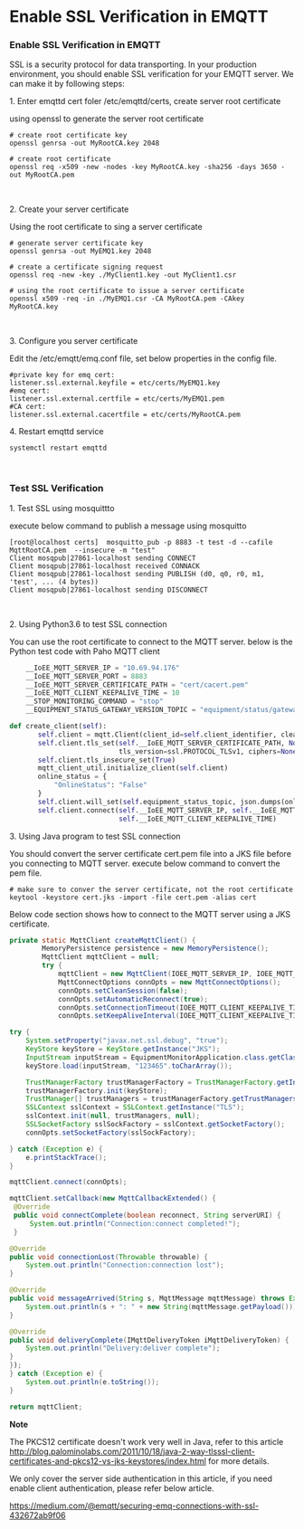 # Enable SSL Verification in EMQTT

### Enable SSL Verification in EMQTT

SSL is a security protocol for data transporting. In your production environment, you should enable SSL verification for your EMQTT server. We can make it by following steps:

1\. Enter emqttd cert foler /etc/emqttd/certs, create server root certificate

using openssl to generate the server root certificate

```shell
# create root certificate key
openssl genrsa -out MyRootCA.key 2048

# create root certificate
openssl req -x509 -new -nodes -key MyRootCA.key -sha256 -days 3650 -out MyRootCA.pem
```

​

2\. Create your server certificate

Using the root certificate to sing a server certificate

```shell
# generate server certificate key
openssl genrsa -out MyEMQ1.key 2048

# create a certificate signing request
openssl req -new -key ./MyClient1.key -out MyClient1.csr

# using the root certificate to issue a server certificate
openssl x509 -req -in ./MyEMQ1.csr -CA MyRootCA.pem -CAkey MyRootCA.key 
```

​

3\. Configure you server certificate

Edit the /etc/emqtt/emq.conf file, set below properties in the config file.

```properties
#private key for emq cert:
listener.ssl.external.keyfile = etc/certs/MyEMQ1.key
#emq cert:
listener.ssl.external.certfile = etc/certs/MyEMQ1.pem
#CA cert:
listener.ssl.external.cacertfile = etc/certs/MyRootCA.pem
```

4\. Restart emqttd service

`systemctl restart emqttd`

​

### Test SSL Verification

1\. Test SSL  using mosquittto

execute below command to publish a message using mosquitto

```shell
[root@localhost certs]  mosquitto_pub -p 8883 -t test -d --cafile MqttRootCA.pem  --insecure -m "test"
Client mosqpub|27861-localhost sending CONNECT
Client mosqpub|27861-localhost received CONNACK
Client mosqpub|27861-localhost sending PUBLISH (d0, q0, r0, m1, 'test', ... (4 bytes))
Client mosqpub|27861-localhost sending DISCONNECT
```

​

2\. Using Python3.6 to test SSL connection

You can use the root certificate to connect to the MQTT server. below is the Python test code with Paho MQTT client

```python
    __IoEE_MQTT_SERVER_IP = "10.69.94.176"
    __IoEE_MQTT_SERVER_PORT = 8883
    __IoEE_MQTT_SERVER_CERTIFICATE_PATH = "cert/cacert.pem"
    __IoEE_MQTT_CLIENT_KEEPALIVE_TIME = 10
    __STOP_MONITORING_COMMAND = "stop"
    __EQUIPMENT_STATUS_GATEWAY_VERSION_TOPIC = "equipment/status/gateway/version"
```

```python
def create_client(self):
       self.client = mqtt.Client(client_id=self.client_identifier, clean_session=0)
       self.client.tls_set(self.__IoEE_MQTT_SERVER_CERTIFICATE_PATH, None, None, cert_reqs=ssl.CERT_NONE,
                           tls_version=ssl.PROTOCOL_TLSv1, ciphers=None)
       self.client.tls_insecure_set(True)
       mqtt_client_util.initialize_client(self.client)
       online_status = {
           "OnlineStatus": "False"
       }
       self.client.will_set(self.equipment_status_topic, json.dumps(online_status), 1)
       self.client.connect(self.__IoEE_MQTT_SERVER_IP, self.__IoEE_MQTT_SERVER_PORT,
                           self.__IoEE_MQTT_CLIENT_KEEPALIVE_TIME)
```

3\. Using Java program to test SSL connection

You should convert the server certificate cert.pem file into a JKS file before you connecting to MQTT server. execute below command to convert the pem file.

```shell
# make sure to conver the server certificate, not the root certificate
keytool -keystore cert.jks -import -file cert.pem -alias cert
```

Below code section shows how to connect to the MQTT server using a JKS certificate.

```java
private static MqttClient createMqttClient() {
        MemoryPersistence persistence = new MemoryPersistence();
        MqttClient mqttClient = null;
        try {
            mqttClient = new MqttClient(IOEE_MQTT_SERVER_IP, IOEE_MQTT_CLIENT_IDENTIFIER, persistence);
            MqttConnectOptions connOpts = new MqttConnectOptions();
            connOpts.setCleanSession(false);
            connOpts.setAutomaticReconnect(true);
            connOpts.setConnectionTimeout(IOEE_MQTT_CLIENT_KEEPALIVE_TIME);
            connOpts.setKeepAliveInterval(IOEE_MQTT_CLIENT_KEEPALIVE_TIME);
```

```java
try {
    System.setProperty("javax.net.ssl.debug", "true");
    KeyStore keyStore = KeyStore.getInstance("JKS");
    InputStream inputStream = EquipmentMonitorApplication.class.getClassLoader().getResourceAsStream("MqttCert.jks");
    keyStore.load(inputStream, "123465".toCharArray());

    TrustManagerFactory trustManagerFactory = TrustManagerFactory.getInstance("X509");
    trustManagerFactory.init(keyStore);
    TrustManager[] trustManagers = trustManagerFactory.getTrustManagers();
    SSLContext sslContext = SSLContext.getInstance("TLS");
    sslContext.init(null, trustManagers, null);
    SSLSocketFactory sslSockFactory = sslContext.getSocketFactory();
    connOpts.setSocketFactory(sslSockFactory);

} catch (Exception e) {
    e.printStackTrace();
}
```



   ```java
   mqttClient.connect(connOpts);
   
mqttClient.setCallback(new MqttCallbackExtended() {
    @Override
    public void connectComplete(boolean reconnect, String serverURI) {
        System.out.println("Connection:connect completed!");
    }
   ```



```java
@Override
public void connectionLost(Throwable throwable) {
    System.out.println("Connection:connection lost");
}

@Override
public void messageArrived(String s, MqttMessage mqttMessage) throws Exception {
    System.out.println(s + ": " + new String(mqttMessage.getPayload()));
}

@Override
public void deliveryComplete(IMqttDeliveryToken iMqttDeliveryToken) {
    System.out.println("Delivery:deliver complete");
}
});
} catch (Exception e) {
    System.out.println(e.toString());
}

return mqttClient;
```


**Note**

The PKCS12 certificate doesn't work very well in Java, refer to this article http://blog.palominolabs.com/2011/10/18/java-2-way-tlsssl-client-certificates-and-pkcs12-vs-jks-keystores/index.html for more details.



We only cover the server side authentication in this article, if you need enable client authentication, please refer below article.   

https://medium.com/@emqtt/securing-emq-connections-with-ssl-432672ab9f06 
